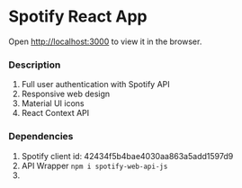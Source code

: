 # Spotify React App

Open [http://localhost:3000](http://localhost:3000) to view it in the browser.

### Description

1. Full user authentication with Spotify API
2. Responsive web design
3. Material UI icons
4. React Context API

### Dependencies

1. Spotify client id: 42434f5b4bae4030aa863a5add1597d9
2. API Wrapper `npm i spotify-web-api-js`
3.

